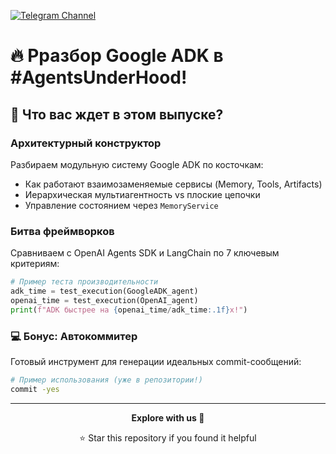 [![Telegram Channel](https://img.shields.io/badge/Telegram-TheWeeklyBrief-blue)](https://t.me/TheWeeklyBrief) 

# 🔥 Рразбор Google ADK в #AgentsUnderHood! 

## 🚀 Что вас ждет в этом выпуске?

### **Архитектурный конструктор**
Разбираем модульную систему Google ADK по косточкам:
- Как работают взаимозаменяемые сервисы (Memory, Tools, Artifacts)
- Иерархическая мультиагентность vs плоские цепочки
- Управление состоянием через `MemoryService`

### **Битва фреймворков**
Сравниваем с OpenAI Agents SDK и LangChain по 7 ключевым критериям:
```python
# Пример теста производительности 
adk_time = test_execution(GoogleADK_agent)
openai_time = test_execution(OpenAI_agent)
print(f"ADK быстрее на {openai_time/adk_time:.1f}x!")
```

### 💻 **Бонус: Автокоммитер**
Готовый инструмент для генерации идеальных commit-сообщений:
```bash
# Пример использования (уже в репозитории!)
commit -yes
```

---

<div align="center">

**Explore with us 🚀**

⭐ Star this repository if you found it helpful

</div>